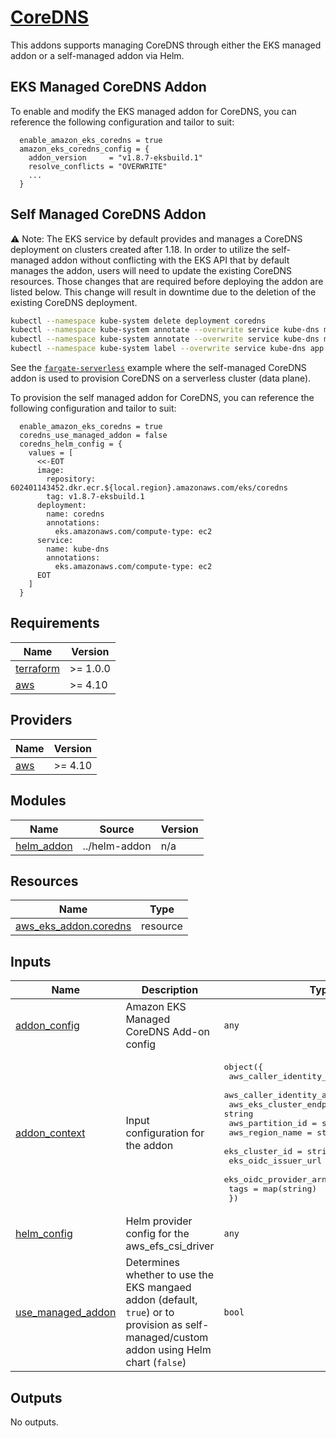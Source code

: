 # [CoreDNS](https://docs.aws.amazon.com/eks/latest/userguide/managing-coredns.html)

This addons supports managing CoreDNS through either the EKS managed addon or a self-managed addon via Helm.

## EKS Managed CoreDNS Addon

To enable and modify the EKS managed addon for CoreDNS, you can reference the following configuration and tailor to suit:

```hcl
  enable_amazon_eks_coredns = true
  amazon_eks_coredns_config = {
    addon_version     = "v1.8.7-eksbuild.1"
    resolve_conflicts = "OVERWRITE"
    ...
  }
```

## Self Managed CoreDNS Addon

⚠️ Note: The EKS service by default provides and manages a CoreDNS deployment on clusters created after 1.18. In order to utilize the self-managed addon without conflicting with the EKS API that by default manages the addon, users will need to update the existing CoreDNS resources. Those changes that are required before deploying the addon are listed below. This change will result in downtime due to the deletion of the existing CoreDNS deployment.

```bash
kubectl --namespace kube-system delete deployment coredns
kubectl --namespace kube-system annotate --overwrite service kube-dns meta.helm.sh/release-name=coredns
kubectl --namespace kube-system annotate --overwrite service kube-dns meta.helm.sh/release-namespace=kube-system
kubectl --namespace kube-system label --overwrite service kube-dns app.kubernetes.io/managed-by=Helm
```

See the [`fargate-serverless`](https://github.com/aws-ia/terraform-aws-eks-blueprints/tree/main/examples/fargate-serverless) example where the self-managed CoreDNS addon is used to provision CoreDNS on a serverless cluster (data plane).

To provision the self managed addon for CoreDNS, you can reference the following configuration and tailor to suit:

```hcl
  enable_amazon_eks_coredns = true
  coredns_use_managed_addon = false
  coredns_helm_config = {
    values = [
      <<-EOT
      image:
        repository: 602401143452.dkr.ecr.${local.region}.amazonaws.com/eks/coredns
        tag: v1.8.7-eksbuild.1
      deployment:
        name: coredns
        annotations:
          eks.amazonaws.com/compute-type: ec2
      service:
        name: kube-dns
        annotations:
          eks.amazonaws.com/compute-type: ec2
      EOT
    ]
  }
```

<!-- BEGINNING OF PRE-COMMIT-TERRAFORM DOCS HOOK -->
## Requirements

| Name | Version |
|------|---------|
| <a name="requirement_terraform"></a> [terraform](#requirement\_terraform) | >= 1.0.0 |
| <a name="requirement_aws"></a> [aws](#requirement\_aws) | >= 4.10 |

## Providers

| Name | Version |
|------|---------|
| <a name="provider_aws"></a> [aws](#provider\_aws) | >= 4.10 |

## Modules

| Name | Source | Version |
|------|--------|---------|
| <a name="module_helm_addon"></a> [helm\_addon](#module\_helm\_addon) | ../helm-addon | n/a |

## Resources

| Name | Type |
|------|------|
| [aws_eks_addon.coredns](https://registry.terraform.io/providers/hashicorp/aws/latest/docs/resources/eks_addon) | resource |

## Inputs

| Name | Description | Type | Default | Required |
|------|-------------|------|---------|:--------:|
| <a name="input_addon_config"></a> [addon\_config](#input\_addon\_config) | Amazon EKS Managed CoreDNS Add-on config | `any` | `{}` | no |
| <a name="input_addon_context"></a> [addon\_context](#input\_addon\_context) | Input configuration for the addon | <pre>object({<br>    aws_caller_identity_account_id = string<br>    aws_caller_identity_arn        = string<br>    aws_eks_cluster_endpoint       = string<br>    aws_partition_id               = string<br>    aws_region_name                = string<br>    eks_cluster_id                 = string<br>    eks_oidc_issuer_url            = string<br>    eks_oidc_provider_arn          = string<br>    tags                           = map(string)<br>  })</pre> | n/a | yes |
| <a name="input_helm_config"></a> [helm\_config](#input\_helm\_config) | Helm provider config for the aws\_efs\_csi\_driver | `any` | `{}` | no |
| <a name="input_use_managed_addon"></a> [use\_managed\_addon](#input\_use\_managed\_addon) | Determines whether to use the EKS mangaed addon (default, `true`) or to provision as self-managed/custom addon using Helm chart (`false`) | `bool` | `true` | no |

## Outputs

No outputs.
<!-- END OF PRE-COMMIT-TERRAFORM DOCS HOOK -->
